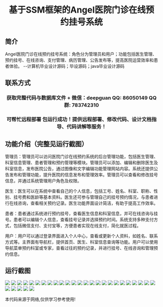 <p><h1 align="center">基于SSM框架的Angel医院门诊在线预约挂号系统</h1></p>

## 简介
Angel医院门诊在线预约挂号系统：角色分为管理员和用户；功能包括医生管理、预约挂号、在线咨询、支付管理、病历管理、公告发布等，提高医院运营效率和患者体验。    --计算机毕业设计源码；毕设源码；java毕业设计源码


## 联系方式
<p><h3 align="center">获取完整代码与数据库文件 + 微信：deepguan QQ: 86050149 QQ群: 783742310</h3></p>
<p><h3 align="center">可帮忙远程部署 包运行成功！提供远程部署、修改代码、设计文档指导、代码讲解等服务！</h3></p>

## 功能介绍（完整见运行截图）
管理员：管理员可以访问医院门诊在线预约系统的后台管理功能，包括医生管理、科室信息管理、患者管理和预约管理等模块。管理员可以添加、编辑和删除医生及科室信息，发布医院公告，通过图像和文字编辑功能管理网站内容。系统还提供公告发布和管理功能，提升医院的信息发布和管理效率。管理员可以查看和修改挂号信息，并通过系统管理用户角色及权限。  

医生：医生可以在系统中查看自己的个人信息，包括工号、姓名、科室、职称、性别、挂号费和医龄等基本资料。医生还可参与管理自己的挂号预约情况，与患者进行在线咨询，查看相关预约记录。医生功能界面设计简洁，有助于提高工作效率。  

患者：患者通过系统进行预约挂号，查看医生信息和科室信息，并可在线咨询与挂号。患者可以编辑个人信息，查看挂号记录并选择预约时间。系统支持多种支付方式，包括微信支付、支付宝等，方便患者实现在线支付，简化就医过程。  

用户：用户可以通过登录界面进入个人中心，查看或更新个人资料，如姓名、联系方式等。主界面有导航栏，提供首页、医生、科室信息查询等功能。用户可以使用导航菜单预约科室或专家，查看过往的预约记录，并进行挂号、在线咨询和管理预约信息。


## 运行截图
![](https://bs-1329754181.cos.ap-shanghai.myqcloud.com/ssm/AngelHospitalAppointmentSystem/img/001.jpg)
![](https://bs-1329754181.cos.ap-shanghai.myqcloud.com/ssm/AngelHospitalAppointmentSystem/img/002.jpg)
![](https://bs-1329754181.cos.ap-shanghai.myqcloud.com/ssm/AngelHospitalAppointmentSystem/img/003.jpg)
![](https://bs-1329754181.cos.ap-shanghai.myqcloud.com/ssm/AngelHospitalAppointmentSystem/img/004.jpg)
![](https://bs-1329754181.cos.ap-shanghai.myqcloud.com/ssm/AngelHospitalAppointmentSystem/img/005.jpg)
![](https://bs-1329754181.cos.ap-shanghai.myqcloud.com/ssm/AngelHospitalAppointmentSystem/img/006.jpg)
![](https://bs-1329754181.cos.ap-shanghai.myqcloud.com/ssm/AngelHospitalAppointmentSystem/img/007.jpg)
![](https://bs-1329754181.cos.ap-shanghai.myqcloud.com/ssm/AngelHospitalAppointmentSystem/img/008.jpg)
![](https://bs-1329754181.cos.ap-shanghai.myqcloud.com/ssm/AngelHospitalAppointmentSystem/img/009.jpg)
![](https://bs-1329754181.cos.ap-shanghai.myqcloud.com/ssm/AngelHospitalAppointmentSystem/img/010.jpg)
![](https://bs-1329754181.cos.ap-shanghai.myqcloud.com/ssm/AngelHospitalAppointmentSystem/img/011.jpg)
![](https://bs-1329754181.cos.ap-shanghai.myqcloud.com/ssm/AngelHospitalAppointmentSystem/img/012.jpg)
![](https://bs-1329754181.cos.ap-shanghai.myqcloud.com/ssm/AngelHospitalAppointmentSystem/img/013.jpg)
![](https://bs-1329754181.cos.ap-shanghai.myqcloud.com/ssm/AngelHospitalAppointmentSystem/img/014.jpg)
![](https://bs-1329754181.cos.ap-shanghai.myqcloud.com/ssm/AngelHospitalAppointmentSystem/img/015.jpg)
![](https://bs-1329754181.cos.ap-shanghai.myqcloud.com/ssm/AngelHospitalAppointmentSystem/img/016.jpg)
![](https://bs-1329754181.cos.ap-shanghai.myqcloud.com/ssm/AngelHospitalAppointmentSystem/img/017.jpg)
![](https://bs-1329754181.cos.ap-shanghai.myqcloud.com/ssm/AngelHospitalAppointmentSystem/img/018.jpg)
![](https://bs-1329754181.cos.ap-shanghai.myqcloud.com/ssm/AngelHospitalAppointmentSystem/img/019.jpg)
![](https://bs-1329754181.cos.ap-shanghai.myqcloud.com/ssm/AngelHospitalAppointmentSystem/img/020.jpg)
![](https://bs-1329754181.cos.ap-shanghai.myqcloud.com/ssm/AngelHospitalAppointmentSystem/img/021.jpg)
![](https://bs-1329754181.cos.ap-shanghai.myqcloud.com/ssm/AngelHospitalAppointmentSystem/img/022.jpg)
![](https://bs-1329754181.cos.ap-shanghai.myqcloud.com/ssm/AngelHospitalAppointmentSystem/img/023.jpg)
![](https://bs-1329754181.cos.ap-shanghai.myqcloud.com/ssm/AngelHospitalAppointmentSystem/img/024.jpg)
![](https://bs-1329754181.cos.ap-shanghai.myqcloud.com/ssm/AngelHospitalAppointmentSystem/img/025.jpg)
![](https://bs-1329754181.cos.ap-shanghai.myqcloud.com/ssm/AngelHospitalAppointmentSystem/img/026.jpg)
![](https://bs-1329754181.cos.ap-shanghai.myqcloud.com/ssm/AngelHospitalAppointmentSystem/img/027.jpg)
![](https://bs-1329754181.cos.ap-shanghai.myqcloud.com/ssm/AngelHospitalAppointmentSystem/img/028.jpg)
![](https://bs-1329754181.cos.ap-shanghai.myqcloud.com/ssm/AngelHospitalAppointmentSystem/img/029.jpg)
![](https://bs-1329754181.cos.ap-shanghai.myqcloud.com/ssm/AngelHospitalAppointmentSystem/img/030.jpg)

<p>本代码来源于网络,仅供学习参考使用!</p>

